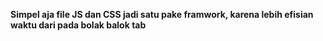 **Simpel aja file JS dan CSS jadi satu pake framwork, karena lebih efisian waktu dari pada bolak balok tab**
